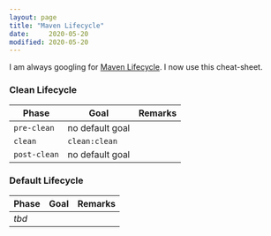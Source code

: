 ```yaml
---
layout: page
title: "Maven Lifecycle"
date:     2020-05-20
modified: 2020-05-20
---
```


I am always googling for [Maven Lifecycle][maven-lifecycle]. I now use this cheat-sheet.

### Clean Lifecycle

| Phase | Goal | Remarks |
| --- | --- | --- |
| `pre-clean` | no default goal ||
| `clean` | `clean:clean` ||
| `post-clean` | no default goal ||

### Default Lifecycle

| Phase | Goal | Remarks |
| --- | --- | --- |
| *tbd* |||

[maven-lifecycle]: http://maven.apache.org/guides/introduction/introduction-to-the-lifecycle.html
